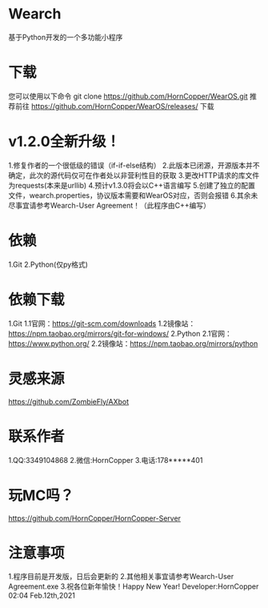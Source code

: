 # Wearch
基于Python开发的一个多功能小程序

# 下载
您可以使用以下命令
git clone https://github.com/HornCopper/WearOS.git
推荐前往 https://github.com/HornCopper/WearOS/releases/ 下载

# v1.2.0全新升级！
1.修复作者的一个很低级的错误（if-if-else结构）
2.此版本已闭源，开源版本并不确定，此次的源代码仅可在作者处以非营利性目的获取
3.更改HTTP请求的库文件为requests(本来是urllib)
4.预计v1.3.0将会以C++语言编写
5.创建了独立的配置文件，wearch.properties，协议版本需要和WearOS对应，否则会报错
6.其余未尽事宜请参考Wearch-User Agreement！（此程序由C++编写）

# 依赖
1.Git
2.Python(仅py格式)
# 依赖下载
1.Git
1.1官网：https://git-scm.com/downloads
1.2镜像站：https://npm.taobao.org/mirrors/git-for-windows/
2.Python
2.1官网：https://www.python.org/
2.2镜像站：https://npm.taobao.org/mirrors/python

# 灵感来源
https://github.com/ZombieFly/AXbot

# 联系作者
1.QQ:3349104868
2.微信:HornCopper
3.电话:178*****401

# 玩MC吗？
https://github.com/HornCopper/HornCopper-Server

# 注意事项
1.程序目前是开发版，日后会更新的
2.其他相关事宜请参考Wearch-User Agreement.exe
3.祝各位新年愉快！Happy New Year!
                                                                                    Developer:HornCopper 02:04 Feb.12th,2021
